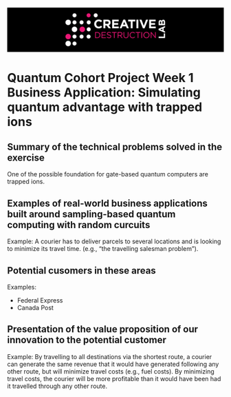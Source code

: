 ![CDL 2020 Cohort Project](../figures/CDL_logo.jpg)
# Quantum Cohort Project Week 1 Business Application: Simulating quantum advantage with trapped ions

## Summary of the technical problems solved in the exercise

One of the possible foundation for gate-based quantum computers are trapped ions.

## Examples of real-world business applications built around sampling-based quantum computing with random curcuits

Example: A courier has to deliver parcels to several locations and is looking to minimize its travel time. (e.g., “the travelling salesman problem”).

## Potential cusomers in these areas

Examples: 
- Federal Express
- Canada Post

## Presentation of the value proposition of our innovation to the potential customer

Example: By travelling to all destinations via the shortest route, a courier can generate the same revenue that it would have generated following any other route, but will minimize travel costs (e.g., fuel costs). By minimizing travel costs, the courier will be more profitable than it would have been had it travelled through any other route.
